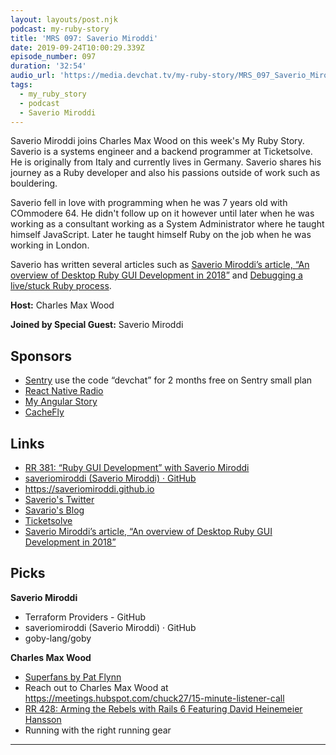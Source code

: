 ```yaml
---
layout: layouts/post.njk
podcast: my-ruby-story
title: 'MRS 097: Saverio Miroddi'
date: 2019-09-24T10:00:29.339Z
episode_number: 097
duration: '32:54'
audio_url: 'https://media.devchat.tv/my-ruby-story/MRS_097_Saverio_Miroddi.mp3'
tags:
  - my_ruby_story
  - podcast
  - Saverio Miroddi
---
```

Saverio Miroddi joins Charles Max Wood on this week's My Ruby Story. Saverio is a systems engineer and a backend programmer at Ticketsolve. He is originally from Italy and currently lives in Germany. Saverio shares his journey as a Ruby developer and also his passions outside of work such as bouldering. 

Saverio fell in love with programming when he was 7 years old with COmmodere 64. He didn't follow up on it however until later when he was working as a consultant working as a System Administrator where he taught himself JavaScript. Later he taught himself Ruby on the job when he was working in London. 

Saverio has written several articles such as [Saverio Miroddi’s article, “An overview of Desktop Ruby GUI Development in 2018”](https://saveriomiroddi.github.io/An-overview-of-ruby-gui-development-in-2018/) and [Debugging a live/stuck Ruby process](https://saveriomiroddi.github.io/).

**Host:** Charles Max Wood

**Joined by Special Guest:** Saverio Miroddi

## Sponsors

* [Sentry](https://sentry.io/) use the code “devchat” for 2 months free on Sentry small plan
* [React Native Radio](https://devchat.tv/react-native-radio/)
* [My Angular Story ](https://devchat.tv/my-angular-story/)
* [CacheFly](https://www.cachefly.com/)

## Links

* [RR 381: “Ruby GUI Development” with Saverio Miroddi](https://devchat.tv/ruby-rogues/rr-381-ruby-gui-development-with-saverio-miroddi/)
* [saveriomiroddi (Saverio Miroddi) · GitHub](<https://github.com › saveriomiroddi>)
* <https://saveriomiroddi.github.io>
* [Saverio's Twitter](https://twitter.com/64kramsystem)
* [Savario's Blog](https://saveriomiroddi.github.io)
* [Ticketsolve](https://www.ticketsolve.com)
* [Saverio Miroddi’s article, “An overview of Desktop Ruby GUI Development in 2018”](https://saveriomiroddi.github.io/An-overview-of-ruby-gui-development-in-2018/)

## Picks

**Saverio Miroddi**

* Terraform Providers - GitHub
* saveriomiroddi (Saverio Miroddi) · GitHub
* goby-lang/goby

**Charles Max Wood**

* [Superfans by Pat Flynn](https://www.amazon.com/Superfans-Stand-Tribe-Successful-Business/dp/1949709469)
* Reach out to Charles Max Wood at <https://meetings.hubspot.com/chuck27/15-minute-listener-call>
* [RR 428: Arming the Rebels with Rails 6 Featuring David Heinemeier Hansson](https://devchat.tv/ruby-rogues/rr-428-arming-the-rebels-with-rails-6-featuring-david-heinemeier-hansson/)
* Running with the right running gear

- - -

